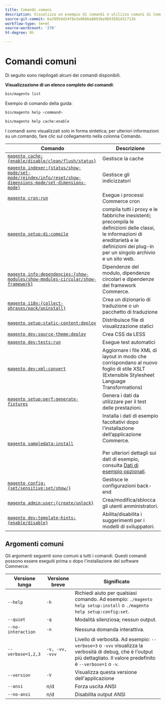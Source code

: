 ```yaml
---
title: Comandi comuni
description: Visualizza un esempio di comandi e utilizzo comuni di Commerce CLI.
source-git-commit: 6a3995dd24f8e3e8686a8893be9693581d31712b
workflow-type: tm+mt
source-wordcount: '270'
ht-degree: 0%

---
```



# Comandi comuni

Di seguito sono riepilogati alcuni dei comandi disponibili.

**Visualizzazione di un elenco completo dei comandi**:

```bash
bin/magento list
```

Esempio di comando della guida:

```bash
bin/magento help <command>
```

```bash
bin/magento help cache:enable
```

I comandi sono visualizzati solo in forma sintetica; per ulteriori informazioni su un comando, fare clic sul collegamento nella colonna Comando.

| Comando | Descrizione |
|--- |--- |
| [`magento cache:{enable/disable/clean/flush/status}`](../cli/manage-cache.md) | Gestisce la cache |
| [`magento indexer:{status/show-mode/set-mode/reindex/info/reset/show-dimensions-mode/set-dimensions-mode}`](../cli/manage-indexers.md) | Gestisce gli indicizzatori |
| [`magento cron:run`](../cli/configure-cron-jobs.md) | Esegue i processi Commerce cron |
| [`magento setup:di:compile`](../cli/code-compiler.md) | compila tutti i proxy e le fabbriche inesistenti; precompila le definizioni delle classi, le informazioni di ereditarietà e le definizioni dei plug-in per un singolo archivio e un sito web. |
| [`magento info:dependencies:{show-modules/show-modules-circular/show-framework}`](../cli/dependency-reports.md) | Dipendenze del modulo, dipendenze circolari e dipendenze del framework Commerce. |
| [`magento i18n:{collect-phrases/pack/uninstall}`](../cli/localization.md) | Crea un dizionario di traduzione o un pacchetto di traduzione |
| [`magento setup:static-content:deploy`](../cli/static-view-file-deployment.md) | Distribuisce file di visualizzazione statici |
| [`magento dev:source-theme:deploy`](../cli/create-symlinks.md) | Crea CSS da LESS |
| [`magento dev:tests:run`](../cli/unit-tests.md) | Esegue test automatici |
| [`magento dev:xml:convert`](../cli/convert-layout-files.md) | Aggiornare i file XML di layout in modo che corrispondano al nuovo foglio di stile XSLT (Extensible Stylesheet Language Transformations) |
| [`magento setup:perf:generate-fixtures`](../cli/generate-data.md) | Genera i dati da utilizzare per il test delle prestazioni. |
| [`magento sampledata:install`](https://devdocs.magento.com/guides/v2.4/install-gde/install/sample-data.html) | Installa i dati di esempio facoltativi dopo l’installazione dell’applicazione Commerce.<br><br>Per ulteriori dettagli sui dati di esempio, consulta [Dati di esempio opzionali](https://devdocs.magento.com/guides/v2.4/install-gde/install/sample-data.html). |
| [`magento config:{set/sensitive:set/show/}`](../cli/set-configuration-values.md) | Gestisce le configurazioni back-end |
| [`magento admin:user:{create/unlock}`](https://devdocs.magento.com/guides/v2.4/install-gde/install/cli/install-cli-subcommands-admin.html) | Crea/modifica/sblocca gli utenti amministratori. |
| [`magento dev:template-hints:{enable/disable}`](https://devdocs.magento.com/guides/v2.4/frontend-dev-guide/themes/debug-theme.html) | Abilita/disabilita i suggerimenti per i modelli di sviluppatori. |

## Argomenti comuni

Gli argomenti seguenti sono comuni a tutti i comandi. Questi comandi possono essere eseguiti prima o dopo l&#39;installazione del software Commerce:

| Versione lunga | Versione breve | Significato |
|--- |--- |--- |
| `--help` | `-h` | Richiedi aiuto per qualsiasi comando. Ad esempio: `./magento help setup:install` o `./magento help setup:config:set`. |
| `--quiet` | `-q` | Modalità silenziosa; nessun output. |
| `--no-interaction` | `-n` | Nessuna domanda interattiva. |
| `--verbose=1,2,3` | `-v, -vv, -vvv` | Livello di verbosità. Ad esempio: `--verbose=3` o `-vvv` visualizza la verbosità di debug, che è l&#39;output più dettagliato. Il valore predefinito è `--verbose=1` o `-v`. |
| `--version` | `-V` | Visualizza questa versione dell&#39;applicazione |
| `--ansi` | n/d | Forza uscita ANSI |
| `--no-ansi` | n/d | Disabilita output ANSI |
